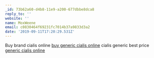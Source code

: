 ```yaml
---
_id: 73b62a60-d4b8-11e9-a200-677dbbe8dca8
reply_to: ''
website: ''
name: MoxWeene
email: c0830464f69231fc7014b37a9833d3a2
date: '2019-09-11T17:20:29.531Z'
---
```

Buy brand cialis online <a href="http://cialischbrx.com/#">buy generic cialis online</a> cialis generic best price <a href="http://cialisknfrx.com/#">generic cialis online</a>
